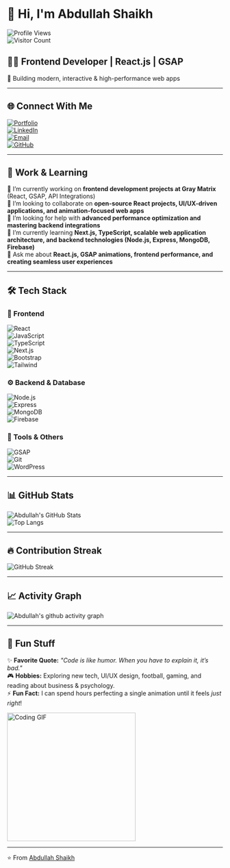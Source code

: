 # 👋 Hi, I'm Abdullah Shaikh  

![Profile Views](https://komarev.com/ghpvc/?username=Shaikh-Abdullah&label=Profile%20Views&color=0e75b6&style=flat)  
![Visitor Count](https://visitor-badge.laobi.icu/badge?page_id=Shaikh-Abdullah.Shaikh-Abdullah)  

## 👨‍💻 Frontend Developer | React.js | GSAP  
🚀 Building modern, interactive & high-performance web apps  

---

## 🌐 Connect With Me  
[![Portfolio](https://img.shields.io/badge/Portfolio-000?style=for-the-badge&logo=vercel&logoColor=white)](https://abdullah-portfolio-iota.vercel.app/)  
[![LinkedIn](https://img.shields.io/badge/LinkedIn-0A66C2?style=for-the-badge&logo=linkedin&logoColor=white)](http://linkedin.com/in/abdullah-shaikh-028076244)  
[![Email](https://img.shields.io/badge/Email-D14836?style=for-the-badge&logo=gmail&logoColor=white)](mailto:shabdullxh68.5@gmail.com)  
[![GitHub](https://img.shields.io/badge/GitHub-181717?style=for-the-badge&logo=github&logoColor=white)](https://github.com/Shaikh-Abdullah)  

---

## 💼 Work & Learning  
🔭 I’m currently working on **frontend development projects at Gray Matrix** (React, GSAP, API Integrations)  
👯 I’m looking to collaborate on **open-source React projects, UI/UX-driven applications, and animation-focused web apps**  
🤝 I’m looking for help with **advanced performance optimization and mastering backend integrations**  
🌱 I’m currently learning **Next.js, TypeScript, scalable web application architecture, and backend technologies (Node.js, Express, MongoDB, Firebase)**  
💬 Ask me about **React.js, GSAP animations, frontend performance, and creating seamless user experiences**  

---

## 🛠️ Tech Stack  

### 🚀 Frontend  
![React](https://img.shields.io/badge/React-20232A?style=for-the-badge&logo=react&logoColor=61DAFB)  
![JavaScript](https://img.shields.io/badge/JavaScript-F7DF1E?style=for-the-badge&logo=javascript&logoColor=black)  
![TypeScript](https://img.shields.io/badge/TypeScript-007ACC?style=for-the-badge&logo=typescript&logoColor=white)  
![Next.js](https://img.shields.io/badge/Next.js-000000?style=for-the-badge&logo=nextdotjs&logoColor=white)  
![Bootstrap](https://img.shields.io/badge/Bootstrap-563D7C?style=for-the-badge&logo=bootstrap&logoColor=white)  
![Tailwind](https://img.shields.io/badge/Tailwind_CSS-38B2AC?style=for-the-badge&logo=tailwind-css&logoColor=white)  

### ⚙️ Backend & Database  
![Node.js](https://img.shields.io/badge/Node.js-339933?style=for-the-badge&logo=nodedotjs&logoColor=white)  
![Express](https://img.shields.io/badge/Express.js-000000?style=for-the-badge&logo=express&logoColor=white)  
![MongoDB](https://img.shields.io/badge/MongoDB-4EA94B?style=for-the-badge&logo=mongodb&logoColor=white)  
![Firebase](https://img.shields.io/badge/Firebase-FFCA28?style=for-the-badge&logo=firebase&logoColor=black)  

### 🎨 Tools & Others  
![GSAP](https://img.shields.io/badge/GSAP-88CE02?style=for-the-badge&logo=greensock&logoColor=black)  
![Git](https://img.shields.io/badge/Git-F05032?style=for-the-badge&logo=git&logoColor=white)  
![WordPress](https://img.shields.io/badge/WordPress-21759B?style=for-the-badge&logo=wordpress&logoColor=white)  

---

## 📊 GitHub Stats  

![Abdullah's GitHub Stats](https://github-readme-stats.vercel.app/api?username=Shaikh-Abdullah&show_icons=true&theme=tokyonight)  
![Top Langs](https://github-readme-stats.vercel.app/api/top-langs/?username=Shaikh-Abdullah&layout=compact&theme=tokyonight)  

---

## 🔥 Contribution Streak  

![GitHub Streak](https://github-readme-streak-stats.herokuapp.com/?user=Shaikh-Abdullah&theme=tokyonight)  

---

## 📈 Activity Graph  

![Abdullah's github activity graph](https://github-readme-activity-graph.vercel.app/graph?username=Shaikh-Abdullah&theme=tokyo-night)  

---

## 🎉 Fun Stuff  

✨ **Favorite Quote:** *"Code is like humor. When you have to explain it, it’s bad."*  
🎮 **Hobbies:** Exploring new tech, UI/UX design, football, gaming, and reading about business & psychology.  
⚡ **Fun Fact:** I can spend hours perfecting a single animation until it feels *just right*!  

<img src="https://media.giphy.com/media/qgQUggAC3Pfv687qPC/giphy.gif" width="300" alt="Coding GIF">  

---

⭐️ From [Abdullah Shaikh](https://github.com/Shaikh-Abdullah)
